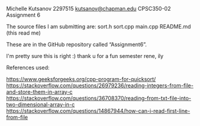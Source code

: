 
Michelle Kutsanov
2297515
kutsanov@chapman.edu
CPSC350-02
Assignment 6

The source files I am submitting are:
sort.h
sort.cpp
main.cpp
README.md (this read me)

These are in the GitHub repository called “Assignment6”.

I'm pretty sure this is right :) thank u for a fun semester rene, ily

References used:

https://www.geeksforgeeks.org/cpp-program-for-quicksort/
https://stackoverflow.com/questions/26979236/reading-integers-from-file-and-store-them-in-array-c
https://stackoverflow.com/questions/36708370/reading-from-txt-file-into-two-dimensional-array-in-c
https://stackoverflow.com/questions/14867944/how-can-i-read-first-line-from-file 
